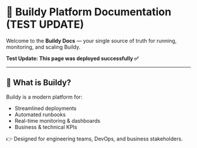 # 🚀 Buildy Platform Documentation (TEST UPDATE)

Welcome to the **Buildy Docs** — your single source of truth for running, monitoring, and scaling Buildy.  

**Test Update: This page was deployed successfully ✅**

---

## 🔧 What is Buildy?

Buildy is a modern platform for:  
- Streamlined deployments  
- Automated runbooks  
- Real-time monitoring & dashboards  
- Business & technical KPIs  

👉 Designed for engineering teams, DevOps, and business stakeholders.
